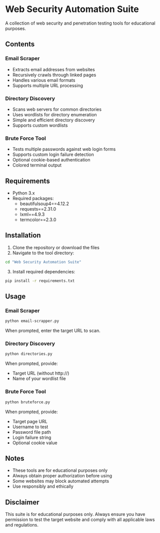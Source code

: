 # Web Security Automation Suite

A collection of web security and penetration testing tools for educational purposes.

## Contents

### Email Scraper
- Extracts email addresses from websites
- Recursively crawls through linked pages
- Handles various email formats
- Supports multiple URL processing

### Directory Discovery
- Scans web servers for common directories
- Uses wordlists for directory enumeration
- Simple and efficient directory discovery
- Supports custom wordlists

### Brute Force Tool
- Tests multiple passwords against web login forms
- Supports custom login failure detection
- Optional cookie-based authentication
- Colored terminal output

## Requirements

- Python 3.x
- Required packages:
  - beautifulsoup4==4.12.2
  - requests==2.31.0
  - lxml==4.9.3
  - termcolor==2.3.0

## Installation

1. Clone the repository or download the files
2. Navigate to the tool directory:
```bash
cd "Web Security Automation Suite"
```

3. Install required dependencies:
```bash
pip install -r requirements.txt
```

## Usage

### Email Scraper
```bash
python email-scrapper.py
```
When prompted, enter the target URL to scan.

### Directory Discovery
```bash
python directories.py
```
When prompted, provide:
- Target URL (without http://)
- Name of your wordlist file

### Brute Force Tool
```bash
python bruteforce.py
```
When prompted, provide:
- Target page URL
- Username to test
- Password file path
- Login failure string
- Optional cookie value

## Notes

- These tools are for educational purposes only
- Always obtain proper authorization before using
- Some websites may block automated attempts
- Use responsibly and ethically

## Disclaimer

This suite is for educational purposes only. Always ensure you have permission to test the target website and comply with all applicable laws and regulations. 